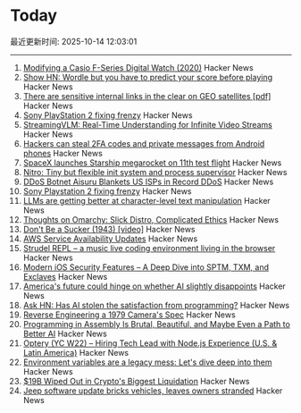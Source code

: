 # Today

最近更新时间: 2025-10-14 12:03:01

--- 
1. [Modifying a Casio F-Series Digital Watch (2020)](https://shellzine.net/casio-f-series-mods/) Hacker News
2. [Show HN: Wordle but you have to predict your score before playing](https://boring.game/invite/SRhyUStjin) Hacker News
3. [There are sensitive internal links in the clear on GEO satellites [pdf]](https://satcom.sysnet.ucsd.edu/docs/dontlookup_ccs25_fullpaper.pdf) Hacker News
4. [Sony PlayStation 2 fixing frenzy](https://retrohax.net/sony-playstation-2-fixing-frenzy/) Hacker News
5. [StreamingVLM: Real-Time Understanding for Infinite Video Streams](https://arxiv.org/abs/2510.09608) Hacker News
6. [Hackers can steal 2FA codes and private messages from Android phones](https://arstechnica.com/security/2025/10/no-fix-yet-for-attack-that-lets-hackers-pluck-2fa-codes-from-android-phones/) Hacker News
7. [SpaceX launches Starship megarocket on 11th test flight](https://www.cnn.com/science/live-news/spacex-starship-flight-11-launch-10-13-25) Hacker News
8. [Nitro: Tiny but flexible init system and process supervisor](https://github.com/leahneukirchen/nitro) Hacker News
9. [DDoS Botnet Aisuru Blankets US ISPs in Record DDoS](https://krebsonsecurity.com/2025/10/ddos-botnet-aisuru-blankets-us-isps-in-record-ddos/) Hacker News
10. [Sony Playstation 2 fixing frenzy](https://retrohax.net/sony-playstation-2-fixing-frenzy/) Hacker News
11. [LLMs are getting better at character-level text manipulation](https://blog.burkert.me/posts/llm_evolution_character_manipulation/) Hacker News
12. [Thoughts on Omarchy: Slick Distro, Complicated Ethics](https://tedium.co/2025/10/13/omarchy-linux-distro-commentary/) Hacker News
13. [Don't Be a Sucker (1943) [video]](https://www.youtube.com/watch?v=vGAqYNFQdZ4) Hacker News
14. [AWS Service Availability Updates](https://aws.amazon.com/about-aws/whats-new/2025/10/aws-service-availability/) Hacker News
15. [Strudel REPL – a music live coding environment living in the browser](https://strudel.cc) Hacker News
16. [Modern iOS Security Features – A Deep Dive into SPTM, TXM, and Exclaves](https://arxiv.org/abs/2510.09272) Hacker News
17. [America's future could hinge on whether AI slightly disappoints](https://www.noahpinion.blog/p/americas-future-could-hinge-on-whether) Hacker News
18. [Ask HN: Has AI stolen the satisfaction from programming?](https://news.ycombinator.com/item?id=45572130) Hacker News
19. [Reverse Engineering a 1979 Camera's Spec](https://blog.mano.lol/posts/film/) Hacker News
20. [Programming in Assembly Is Brutal, Beautiful, and Maybe Even a Path to Better AI](https://www.wired.com/story/programming-assembly-artificial-intelligence/) Hacker News
21. [Optery (YC W22) – Hiring Tech Lead with Node.js Experience (U.S. & Latin America)](https://www.optery.com/careers/) Hacker News
22. [Environment variables are a legacy mess: Let's dive deep into them](https://allvpv.org/haotic-journey-through-envvars/) Hacker News
23. [$19B Wiped Out in Crypto's Biggest Liquidation](https://decrypt.co/344038/morning-minute-19b-wiped-out-in-cryptos-biggest-liquidation-ever) Hacker News
24. [Jeep software update bricks vehicles, leaves owners stranded](https://www.thestack.technology/jeep-software-update-bricks-vehicles-leaves-owners-stranded/) Hacker News
